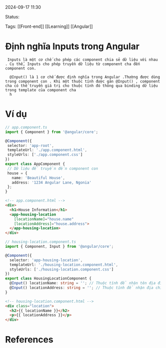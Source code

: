 
2024-09-17 11:30

Status:

Tags: [[Front-end]] [[Learning]] [[Angular]]

# Định nghĩa Inputs trong Angular

     Inputs là một cơ chế cho phép các component chia sẻ dữ liệu với nhau . Cụ thể, Inputs cho phép truyền dữ liệu từ component cha đến component con.

      @Input() là 1 cơ chế được định nghĩa trong Angular .Thường được dùng trong component con . Khi một thuộc tính được gán @Input() , component cha có thể truyền giá trị cho thuộc tính đó thông qua binding dữ liệu trong template của component cha
      h


# Ví dụ
 ```typescript 
 // app.component.ts
import { Component } from '@angular/core';

@Component({
  selector: 'app-root',
  templateUrl: './app.component.html',
  styleUrls: ['./app.component.css']
})
export class AppComponent {
  // Dữ liệu để truyền đến component con
  house = {
    name: 'Beautiful House',
    address: '1234 Angular Lane, Ngonia'
  };
}


```


```html
<!-- app.component.html -->
<div>
  <h1>House Information</h1>
  <app-housing-location 
    [locationName]="house.name" 
    [locationAddress]="house.address">
  </app-housing-location>
</div>

```


```typescript 
// housing-location.component.ts
import { Component, Input } from '@angular/core';

@Component({
  selector: 'app-housing-location',
  templateUrl: './housing-location.component.html',
  styleUrls: ['./housing-location.component.css']
})
export class HousingLocationComponent {
  @Input() locationName: string = ''; // Thuộc tính để nhận tên địa điểm
  @Input() locationAddress: string = ''; // Thuộc tính để nhận địa chỉ địa điểm
}

```


```html
<!-- housing-location.component.html -->
<div class="location">
  <h2>{{ locationName }}</h2>
  <p>{{ locationAddress }}</p>
</div>

```







# References





